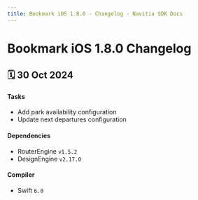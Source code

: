```yaml
---
title: Bookmark iOS 1.8.0 - Changelog - Navitia SDK Docs
---
```


# Bookmark iOS 1.8.0 Changelog

<h2>🗓 30 Oct 2024</h2>

#### Tasks
- Add park availability configuration
- Update next departures configuration

#### Dependencies
- RouterEngine `v1.5.2`
- DesignEngine `v2.17.0`

#### Compiler
-  Swift  `6.0`